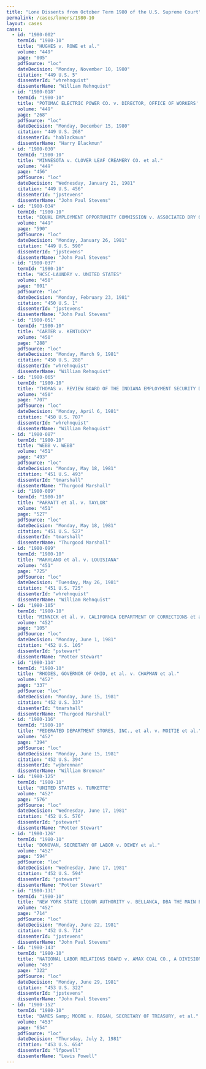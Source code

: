 ```yaml
---
title: "Lone Dissents from October Term 1980 of the U.S. Supreme Court"
permalink: /cases/loners/1980-10
layout: cases
cases:
  - id: "1980-002"
    termId: "1980-10"
    title: "HUGHES v. ROWE et al."
    volume: "449"
    page: "005"
    pdfSource: "loc"
    dateDecision: "Monday, November 10, 1980"
    citation: "449 U.S. 5"
    dissenterId: "whrehnquist"
    dissenterName: "William Rehnquist"
  - id: "1980-018"
    termId: "1980-10"
    title: "POTOMAC ELECTRIC POWER CO. v. DIRECTOR, OFFICE OF WORKERS' COMPENSATION PROGRAMS, U.S. DEPARTMENT OF LABOR, et al."
    volume: "449"
    page: "268"
    pdfSource: "loc"
    dateDecision: "Monday, December 15, 1980"
    citation: "449 U.S. 268"
    dissenterId: "hablackmun"
    dissenterName: "Harry Blackmun"
  - id: "1980-030"
    termId: "1980-10"
    title: "MINNESOTA v. CLOVER LEAF CREAMERY CO. et al."
    volume: "449"
    page: "456"
    pdfSource: "loc"
    dateDecision: "Wednesday, January 21, 1981"
    citation: "449 U.S. 456"
    dissenterId: "jpstevens"
    dissenterName: "John Paul Stevens"
  - id: "1980-034"
    termId: "1980-10"
    title: "EQUAL EMPLOYMENT OPPORTUNITY COMMISSION v. ASSOCIATED DRY GOODS CORP."
    volume: "449"
    page: "590"
    pdfSource: "loc"
    dateDecision: "Monday, January 26, 1981"
    citation: "449 U.S. 590"
    dissenterId: "jpstevens"
    dissenterName: "John Paul Stevens"
  - id: "1980-037"
    termId: "1980-10"
    title: "HCSC-LAUNDRY v. UNITED STATES"
    volume: "450"
    page: "001"
    pdfSource: "loc"
    dateDecision: "Monday, February 23, 1981"
    citation: "450 U.S. 1"
    dissenterId: "jpstevens"
    dissenterName: "John Paul Stevens"
  - id: "1980-051"
    termId: "1980-10"
    title: "CARTER v. KENTUCKY"
    volume: "450"
    page: "288"
    pdfSource: "loc"
    dateDecision: "Monday, March 9, 1981"
    citation: "450 U.S. 288"
    dissenterId: "whrehnquist"
    dissenterName: "William Rehnquist"
  - id: "1980-065"
    termId: "1980-10"
    title: "THOMAS v. REVIEW BOARD OF THE INDIANA EMPLOYMENT SECURITY DIVISION et al."
    volume: "450"
    page: "707"
    pdfSource: "loc"
    dateDecision: "Monday, April 6, 1981"
    citation: "450 U.S. 707"
    dissenterId: "whrehnquist"
    dissenterName: "William Rehnquist"
  - id: "1980-087"
    termId: "1980-10"
    title: "WEBB v. WEBB"
    volume: "451"
    page: "493"
    pdfSource: "loc"
    dateDecision: "Monday, May 18, 1981"
    citation: "451 U.S. 493"
    dissenterId: "tmarshall"
    dissenterName: "Thurgood Marshall"
  - id: "1980-089"
    termId: "1980-10"
    title: "PARRATT et al. v. TAYLOR"
    volume: "451"
    page: "527"
    pdfSource: "loc"
    dateDecision: "Monday, May 18, 1981"
    citation: "451 U.S. 527"
    dissenterId: "tmarshall"
    dissenterName: "Thurgood Marshall"
  - id: "1980-099"
    termId: "1980-10"
    title: "MARYLAND et al. v. LOUISIANA"
    volume: "451"
    page: "725"
    pdfSource: "loc"
    dateDecision: "Tuesday, May 26, 1981"
    citation: "451 U.S. 725"
    dissenterId: "whrehnquist"
    dissenterName: "William Rehnquist"
  - id: "1980-105"
    termId: "1980-10"
    title: "MINNICK et al. v. CALIFORNIA DEPARTMENT OF CORRECTIONS et al."
    volume: "452"
    page: "105"
    pdfSource: "loc"
    dateDecision: "Monday, June 1, 1981"
    citation: "452 U.S. 105"
    dissenterId: "pstewart"
    dissenterName: "Potter Stewart"
  - id: "1980-114"
    termId: "1980-10"
    title: "RHODES, GOVERNOR OF OHIO, et al. v. CHAPMAN et al."
    volume: "452"
    page: "337"
    pdfSource: "loc"
    dateDecision: "Monday, June 15, 1981"
    citation: "452 U.S. 337"
    dissenterId: "tmarshall"
    dissenterName: "Thurgood Marshall"
  - id: "1980-116"
    termId: "1980-10"
    title: "FEDERATED DEPARTMENT STORES, INC., et al. v. MOITIE et al."
    volume: "452"
    page: "394"
    pdfSource: "loc"
    dateDecision: "Monday, June 15, 1981"
    citation: "452 U.S. 394"
    dissenterId: "wjbrennan"
    dissenterName: "William Brennan"
  - id: "1980-125"
    termId: "1980-10"
    title: "UNITED STATES v. TURKETTE"
    volume: "452"
    page: "576"
    pdfSource: "loc"
    dateDecision: "Wednesday, June 17, 1981"
    citation: "452 U.S. 576"
    dissenterId: "pstewart"
    dissenterName: "Potter Stewart"
  - id: "1980-126"
    termId: "1980-10"
    title: "DONOVAN, SECRETARY OF LABOR v. DEWEY et al."
    volume: "452"
    page: "594"
    pdfSource: "loc"
    dateDecision: "Wednesday, June 17, 1981"
    citation: "452 U.S. 594"
    dissenterId: "pstewart"
    dissenterName: "Potter Stewart"
  - id: "1980-131"
    termId: "1980-10"
    title: "NEW YORK STATE LIQUOR AUTHORITY v. BELLANCA, DBA THE MAIN EVENT, et al."
    volume: "452"
    page: "714"
    pdfSource: "loc"
    dateDecision: "Monday, June 22, 1981"
    citation: "452 U.S. 714"
    dissenterId: "jpstevens"
    dissenterName: "John Paul Stevens"
  - id: "1980-143"
    termId: "1980-10"
    title: "NATIONAL LABOR RELATIONS BOARD v. AMAX COAL CO., A DIVISION OF AMAX, INC., et al."
    volume: "453"
    page: "322"
    pdfSource: "loc"
    dateDecision: "Monday, June 29, 1981"
    citation: "453 U.S. 322"
    dissenterId: "jpstevens"
    dissenterName: "John Paul Stevens"
  - id: "1980-152"
    termId: "1980-10"
    title: "DAMES &amp; MOORE v. REGAN, SECRETARY OF TREASURY, et al."
    volume: "453"
    page: "654"
    pdfSource: "loc"
    dateDecision: "Thursday, July 2, 1981"
    citation: "453 U.S. 654"
    dissenterId: "lfpowell"
    dissenterName: "Lewis Powell"
---
```

